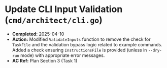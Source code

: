 # Update CLI Input Validation (`cmd/architect/cli.go`)

- **Completed:** 2025-04-10
- **Action:** Modified `ValidateInputs` function to remove the check for `TaskFile` and the validation bypass logic related to example commands. Added a check ensuring `InstructionsFile` is provided (unless in `--dry-run` mode) with appropriate error messages.
- **AC Ref:** Plan Section 3 (Task 1)